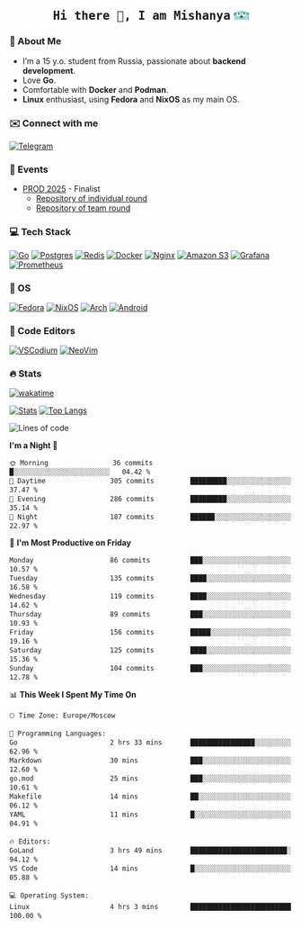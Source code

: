 <h2 align='center'><samp><strong>Hi there 👋, I am Mishanya</strong></samp> <img height="15px" src="./assets/gopher-header.png"></h2>

### 🚀 About Me

- I’m a 15 y.o. student from Russia, passionate about **backend development**.
- Love **Go**.
- Comfortable with **Docker** and **Podman**.
- **Linux** enthusiast, using **Fedora** and **NixOS** as my main OS.

### ✉️ Connect with me

[![Telegram](https://img.shields.io/badge/Telegram-2CA5E0?style=for-the-badge&logo=telegram&logoColor=white)](https://t.me/misshanya7)

### 📅 Events

- [PROD 2025](https://prodcontest.ru) - Finalist
  - [Repository of individual round](https://github.com/misshanya/PROD2025-final-individual)
  - [Repository of team round](https://github.com/Central-University-IT-prod/2025-final-command-team-32-prod-final-team/)

### 💻 Tech Stack

[![Go](https://img.shields.io/badge/Go-%2300ADD8.svg?style=for-the-badge&logo=go&logoColor=white)](#)
[![Postgres](https://img.shields.io/badge/Postgres-%23316192.svg?style=for-the-badge&logo=postgresql&logoColor=white)](#)
[![Redis](https://img.shields.io/badge/redis-%23DD0031.svg?style=for-the-badge&logo=redis&logoColor=white)](#)
[![Docker](https://img.shields.io/badge/Docker-2496ED?style=for-the-badge&logo=docker&logoColor=fff)](#)
[![Nginx](https://img.shields.io/badge/nginx-%23009639.svg?style=for-the-badge&logo=nginx&logoColor=white)](#)
[![Amazon S3](https://img.shields.io/badge/Amazon%20S3-FF9900?style=for-the-badge&logo=amazons3&logoColor=white)](#)
[![Grafana](https://img.shields.io/badge/Grafana-F2F4F9?style=for-the-badge&logo=grafana&logoColor=orange&labelColor=F2F4F9)](#)
[![Prometheus](https://img.shields.io/badge/Prometheus-000000?style=for-the-badge&logo=prometheus&labelColor=000000)](#)

### 🐧 OS

[![Fedora](https://img.shields.io/badge/Fedora-51A2DA?style=for-the-badge&logo=fedora&logoColor=fff)](#)
[![NixOS](https://img.shields.io/badge/NixOS-5277C3?style=for-the-badge&logo=nixos&logoColor=white)](#)
[![Arch](https://img.shields.io/badge/Arch%20Linux-1793D1?logo=arch-linux&logoColor=fff&style=for-the-badge)](#)
[![Android](https://img.shields.io/badge/Android-3DDC84?style=for-the-badge&logo=android&logoColor=white)](#)

### 📝 Code Editors

[![VSCodium](https://img.shields.io/badge/VSCodium-2F80ED?style=for-the-badge&logo=vscodium&logoColor=fff)](#)
[![NeoVim](https://img.shields.io/badge/NeoVim-%2357A143.svg?&style=for-the-badge&logo=neovim&logoColor=white)](#)

### 🔥 Stats

[![wakatime](https://wakatime.com/badge/user/6c2e820c-673b-4690-9190-7b15c368b37f.svg?style=for-the-badge)](https://wakatime.com/@misshanya)

[![Stats](https://github-readme-stats.vercel.app/api?username=misshanya&show_icons=true&theme=dracula)](#)
[![Top Langs](https://github-readme-stats.vercel.app/api/top-langs/?username=misshanya&layout=compact&theme=dracula)](#)

<!--START_SECTION:waka-->
![Lines of code](https://img.shields.io/badge/From%20Hello%20World%20I%27ve%20Written-1.5%20million%20lines%20of%20code-blue)

**I'm a Night 🦉** 

```text
🌞 Morning                36 commits          █░░░░░░░░░░░░░░░░░░░░░░░░   04.42 % 
🌆 Daytime                305 commits         █████████░░░░░░░░░░░░░░░░   37.47 % 
🌃 Evening                286 commits         █████████░░░░░░░░░░░░░░░░   35.14 % 
🌙 Night                  187 commits         ██████░░░░░░░░░░░░░░░░░░░   22.97 % 
```
📅 **I'm Most Productive on Friday** 

```text
Monday                   86 commits          ███░░░░░░░░░░░░░░░░░░░░░░   10.57 % 
Tuesday                  135 commits         ████░░░░░░░░░░░░░░░░░░░░░   16.58 % 
Wednesday                119 commits         ████░░░░░░░░░░░░░░░░░░░░░   14.62 % 
Thursday                 89 commits          ███░░░░░░░░░░░░░░░░░░░░░░   10.93 % 
Friday                   156 commits         █████░░░░░░░░░░░░░░░░░░░░   19.16 % 
Saturday                 125 commits         ████░░░░░░░░░░░░░░░░░░░░░   15.36 % 
Sunday                   104 commits         ███░░░░░░░░░░░░░░░░░░░░░░   12.78 % 
```


📊 **This Week I Spent My Time On** 

```text
🕑︎ Time Zone: Europe/Moscow

💬 Programming Languages: 
Go                       2 hrs 33 mins       ████████████████░░░░░░░░░   62.96 % 
Markdown                 30 mins             ███░░░░░░░░░░░░░░░░░░░░░░   12.60 % 
go.mod                   25 mins             ███░░░░░░░░░░░░░░░░░░░░░░   10.61 % 
Makefile                 14 mins             ██░░░░░░░░░░░░░░░░░░░░░░░   06.12 % 
YAML                     11 mins             █░░░░░░░░░░░░░░░░░░░░░░░░   04.91 % 

🔥 Editors: 
GoLand                   3 hrs 49 mins       ████████████████████████░   94.12 % 
VS Code                  14 mins             █░░░░░░░░░░░░░░░░░░░░░░░░   05.88 % 

💻 Operating System: 
Linux                    4 hrs 3 mins        █████████████████████████   100.00 % 
```


<!--END_SECTION:waka-->

